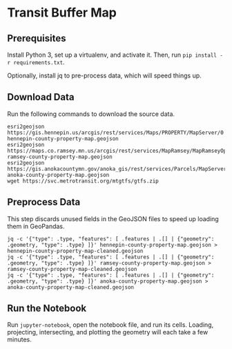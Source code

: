 # Transit Buffer Map

## Prerequisites

Install Python 3, set up a virtualenv, and activate it. Then, run `pip install
-r requirements.txt`.

Optionally, install jq to pre-process data, which will speed things up.

## Download Data

Run the following commands to download the source data.

```
esri2geojson https://gis.hennepin.us/arcgis/rest/services/Maps/PROPERTY/MapServer/0 hennepin-county-property-map.geojson
esri2geojson https://maps.co.ramsey.mn.us/arcgis/rest/services/MapRamsey/MapRamseyOperational_AttributedParcel/MapServer/4 ramsey-county-property-map.geojson
esri2geojson https://gis.anokacountymn.gov/anoka_gis/rest/services/Parcels/MapServer/0 anoka-county-property-map.geojson
wget https://svc.metrotransit.org/mtgtfs/gtfs.zip
```

## Preprocess Data

This step discards unused fields in the GeoJSON files to speed up loading them
in GeoPandas.

```
jq -c '{"type": .type, "features": [ .features | .[] | {"geometry": .geometry, "type": .type} ]}' hennepin-county-property-map.geojson > hennepin-county-property-map-cleaned.geojson
jq -c '{"type": .type, "features": [ .features | .[] | {"geometry": .geometry, "type": .type} ]}' ramsey-county-property-map.geojson > ramsey-county-property-map-cleaned.geojson
jq -c '{"type": .type, "features": [ .features | .[] | {"geometry": .geometry, "type": .type} ]}' anoka-county-property-map.geojson > anoka-county-property-map-cleaned.geojson
```

## Run the Notebook

Run `jupyter-notebook`, open the notebook file, and run its cells. Loading,
projecting, intersecting, and plotting the geometry will each take a few
minutes.
